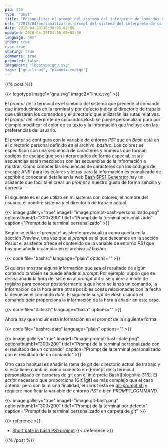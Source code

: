 ```yaml
---
pid: 316
type: "post"
title: "Personalizar el prompt del sistema del intérprete de comandos Bash"
url: "/2018/04/personalizar-el-prompt-del-sistema-del-interprete-de-comandos-bash/"
date: 2018-04-29T10:30:00+02:00
updated: 2018-04-29T21:30:00+02:00
language: "es"
index: true
rss: true
sharing: true
comments: true
promoted: false
imagePost: "logotype:gnu.svg"
tags: ["gnu-linux", "planeta-codigo"]
---
```


{{% post %}}

{{< logotype image1="gnu.svg" image2="linux.svg" >}}

El _prompt_ de la terminal es el símbolo del sistema que precede al comando que introducimos en la terminal y por defecto indica el directorio de trabajo que utilizarán los comandos y el directorio que utilizarán las rutas relativas. El _prompt_ del intérprete de comandos _Bash_ se puede personalizar para por ejemplo modificar el color de su texto y la información que incluye con las preferencias del usuario.

El _prompt_ se configura con la variable de entorno _PS1_ que en _Bash_ está en el directorio personal definido en el archivo _.bashrc_. Los colores se especifican con una secuencia de caracteres y números que forman códigos de escape que son interpretados de forma especial, estas secuencias están mezclados con las secuencias de la información a mostrar. Como conocer las secuencias de caracteres con los códigos de escape ANSI para los colores y letras para la información es complicado de escribir o conocer al detalle en la web [Bash $PS1 Generator](https://www.kirsle.net/wizards/ps1.html) hay un asistente que facilita el crear un _prompt_ a nuestro gusto de forma sencilla y correcta.

El siguiente es el que utilizo en mi sistema con colores, el nombre del usuario, el nombre sistema y el directorio de trabajo actual.

{{< image
    gallery="true"
    image1="image:prompt-bash-personalizado.png" optionsthumb1="300x200" title1="Prompt de la terminal personalizado"
    caption="Prompt de la terminal personalizado" >}}

Según se edita el _prompt_ el asistente previsualiza como queda en la sección _Preview_, una vez que el _prompt_ es el que deseamos en la sección _Result_ el asistente ofrece el contenido de la variable de entorno _PS1_ que hay que añadir o cambiar en el archivo _~/.bashrc_.

{{< code file="bashrc" language="plain" options="" >}}

Si quieres mostrar alguna información que sea el resultado de algún comando también se puede añadir al _prompt_. Por ejemplo, supón que se desea añadir la hora del sistema al _prompt_ útil si se quiere a modo de registro para conocer posteriormente a que hora se lanzó un comando, la información de la hora entre otras posibles cosas relacionadas con la fecha la devuelve el comando _date_. El siguiente _script_ de _Bash_ usando el comando _date_ proporciona la información de la hora a añadir en este caso.

{{< code file="date.sh" language="bash" options="" >}}

Ahora hay que incluir esta información en el _prompt_ de la siguiente forma.

{{< code file="bashrc-date" language="plain" options="" >}}

{{< image
    gallery="true"
    image1="image:prompt-bash-date.png" optionsthumb1="300x200" title1="Prompt de la terminal personalizado con el resultado de un comando"
    caption="Prompt de la terminal personalizado con el resultado de un comando" >}}

Otro caso habitual es añadir la rama de git del directorio actual de trabajo y si esta tiene cambios como comento en [Prompt de la terminal personalizado en carpetas de git con el intérprete Bash][blogbitix-316]. El _script_ necesario que proporciona [Git][git] es más complejo que el caso anterior pero con la misma finalidad, el _script_ está en [git-prompt.sh](https://github.com/git/git/blob/master/contrib/completion/git-prompt.sh) y requiere modificar la variable de entorno _PS1_ o bien _PROMPT\_COMMAND_.

{{< image
    gallery="true"
    image1="image:git-bash.png" optionsthumb1="300x200" title1="Prompt de la terminal por defecto"
    caption="Prompt de la terminal personalizado en carpeta de git" >}}

{{< reference >}}
* [Short date in bash PS1 prompt](https://stackoverflow.com/questions/9200862/short-date-in-bash-ps1-prompt)
{{< /reference >}}

{{% /post %}}
